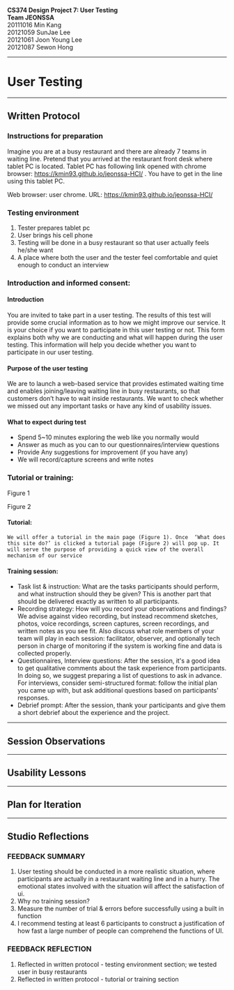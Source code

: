 **CS374 Design Project 7: User Testing**  
**Team JEONSSA**  
20111016 Min Kang  
20121059 SunJae Lee  
20121061 Joon Young Lee  
20121087 Sewon Hong

---

# User Testing

---
## Written Protocol

### Instructions for preparation
Imagine you are at a busy restaurant and there are already 7 teams in waiting line. Pretend that you arrived at the restaurant front desk where tablet PC is located. Tablet PC has following link opened with chrome browser: https://kmin93.github.io/jeonssa-HCI/ . You have to get in the line using this tablet PC. 
 
 
Web browser: user chrome. 
URL: https://kmin93.github.io/jeonssa-HCI/

### Testing environment
1. Tester prepares tablet pc
2. User brings his cell phone
3. Testing will be done in a busy restaurant so that user actually feels he/she want
4. A place where both the user and the tester feel comfortable and quiet enough to conduct an interview
 
### Introduction and informed consent: 
#### Introduction	
You are invited to take part in a user testing. The results of this test will provide some crucial information as to how we might improve our service. It is your choice if you want to participate in this user testing or not. This form explains both why we are conducting and what will happen during the user testing. This information will help you decide whether you want to participate in our user testing.
 
#### Purpose of the user testing
We are to launch a web-based service that provides estimated waiting time and enables joining/leaving waiting line in busy restaurants, so that customers don’t have to wait inside restaurants. We want to check whether we missed out any important tasks or have any kind of usability issues.  
 
#### What to expect during test
- Spend 5~10 minutes exploring the web like you normally would
- Answer as much as you can to our questionnaires/interview questions
- Provide Any suggestions for improvement (if you have any)
- We will record/capture screens and write notes 
 

### Tutorial or training: 

Figure 1

Figure 2

#### Tutorial:
    We will offer a tutorial in the main page (Figure 1). Once  ‘What does this site do?’ is clicked a tutorial page (Figure 2) will pop up. It will serve the purpose of providing a quick view of the overall mechanism of our service

#### Training session:
- Task list & instruction: What are the tasks participants should perform, and what instruction should they be given? This is another part that should be delivered exactly as written to all participants.
- Recording strategy: How will you record your observations and findings? We advise against video recording, but instead recommend sketches, photos, voice recordings, screen captures, screen recordings, and written notes as you see fit. Also discuss what role members of your team will play in each session: facilitator, observer, and optionally tech person in charge of monitoring if the system is working fine and data is collected properly.
- Questionnaires, Interview questions: After the session, it's a good idea to get qualitative comments about the task experience from participants. In doing so, we suggest preparing a list of questions to ask in advance. For interviews, consider semi-structured format: follow the initial plan you came up with, but ask additional questions based on participants' responses.
- Debrief prompt: After the session, thank your participants and give them a short debrief about the experience and the project.


---
## Session Observations



---
## Usability Lessons




---
## Plan for Iteration




---
## Studio Reflections

### FEEDBACK SUMMARY
1. User testing should be conducted in a more realistic situation, where participants are actually in a restaurant waiting line and in a hurry. The emotional states involved with the situation will affect the satisfaction of ui.
2. Why no training session?
3. Measure the number of trial & errors before successfully using a built in function
4. I recommend testing at least 6 participants to construct a justification of how fast a large number of people can comprehend the functions of UI.


### FEEDBACK REFLECTION
1. Reflected in written protocol - testing environment section; we tested user in busy restaurants
2. Reflected in written protocol - tutorial or training section

